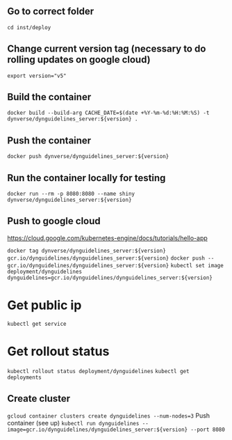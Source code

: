 ## Go to correct folder
`cd inst/deploy`

## Change current version tag (necessary to do rolling updates on google cloud)
`export version="v5"`

## Build the container
`docker build --build-arg CACHE_DATE=$(date +%Y-%m-%d:%H:%M:%S) -t dynverse/dynguidelines_server:${version} .`

## Push the container
`docker push dynverse/dynguidelines_server:${version}`

## Run the container locally for testing
`docker run --rm -p 8080:8080 --name shiny dynverse/dynguidelines_server:${version}`

## Push to google cloud
 https://cloud.google.com/kubernetes-engine/docs/tutorials/hello-app

`docker tag dynverse/dynguidelines_server:${version} gcr.io/dynguidelines/dynguidelines_server:${version}`
`docker push -- gcr.io/dynguidelines/dynguidelines_server:${version}`
`kubectl set image deployment/dynguidelines dynguidelines=gcr.io/dynguidelines/dynguidelines_server:${version}`

# Get public ip
`kubectl get service`

# Get rollout status
`kubectl rollout status deployment/dynguidelines`
`kubectl get deployments`

## Create cluster
`gcloud container clusters create dynguidelines --num-nodes=3`
Push container (see up)
`kubectl run dynguidelines --image=gcr.io/dynguidelines/dynguidelines_server:${version} --port 8080`